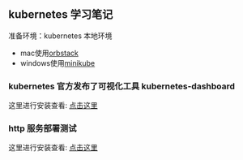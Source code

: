 ## kubernetes 学习笔记

准备环境：kubernetes 本地环境
* mac使用[orbstack](https://orbstack.dev/download)
* windows使用[minikube](https://minikube.sigs.k8s.io/docs/start/)


### kubernetes 官方发布了可视化工具 kubernetes-dashboard 

这里进行安装查看: [点击这里](./dashboard/README.MD)

### http 服务部署测试
这里进行安装查看: [点击这里](./http-test/README.MD)
